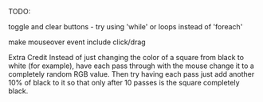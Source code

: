 TODO:

toggle and clear buttons - try using 'while' or loops instead of 'foreach'

make mouseover event include click/drag



Extra Credit
Instead of just changing the color of a square from black to white (for example), have each pass through with the mouse change it to a completely random RGB value. Then try having each pass just add another 10% of black to it so that only after 10 passes is the square completely black.